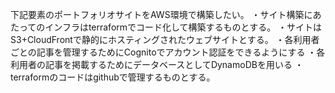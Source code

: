 下記要素のポートフォリオサイトをAWS環境で構築したい。
・サイト構築にあたってのインフラはterraformでコード化して構築するものとする。
・サイトはS3+CloudFrontで静的にホスティングされたウェブサイトとする。
・各利用者ごとの記事を管理するためにCognitoでアカウント認証をできるようにする
・各利用者の記事を掲載するためにデータベースとしてDynamoDBを用いる
・terraformのコードはgithubで管理するものとする。

